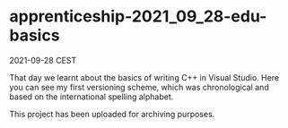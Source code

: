 # apprenticeship-2021_09_28-edu-basics
2021-09-28 CEST

That day we learnt about the basics of writing C++ in Visual Studio. Here you can see my first versioning scheme, which was chronological and based on the international spelling alphabet.

This project has been uploaded for archiving purposes.

